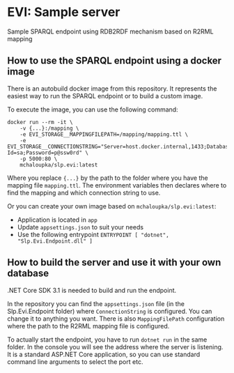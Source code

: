 EVI: Sample server
===================

Sample SPARQL endpoint using RDB2RDF mechanism based on R2RML mapping

How to use the SPARQL endpoint using a docker image
--------------------------------------------
There is an autobuild docker image from this repository. It represents the easiest way to run the SPARQL endpoint or to build a custom image.

To execute the image, you can use the following command:
```
docker run --rm -it \
    -v {...}:/mapping \
    -e EVI_STORAGE__MAPPINGFILEPATH=/mapping/mapping.ttl \
    -e EVI_STORAGE__CONNECTIONSTRING="Server=host.docker.internal,1433;Database=benchmark=;User Id=sa;Password=p@ssw0rd" \
    -p 5000:80 \
    mchaloupka/slp.evi:latest
```
Where you replace `{...}` by the path to the folder where you have the mapping file `mapping.ttl`. The environment variables then declares where to find the mapping and which connection string to use.

Or you can create your own image based on `mchaloupka/slp.evi:latest`:
* Application is located in `app`
* Update `appsettings.json` to suit your needs
* Use the following entrypoint `ENTRYPOINT [ "dotnet", "Slp.Evi.Endpoint.dll" ]` 

How to build the server and use it with your own database
--------------------------------------------
.NET Core SDK 3.1 is needed to build and run the endpoint.

In the repository you can find the `appsettings.json` file (in the Slp.Evi.Endpoint folder) where `ConnectionString` is configured. You can change it to anything you want. There is also `MappingFilePath` configuration where the path to the R2RML mapping file is configured.

To actually start the endpoint, you have to run `dotnet run` in the same folder. In the console you will see the address where the server is listening. It is a standard ASP.NET Core application, so you can use standard command line arguments to select the port etc.
